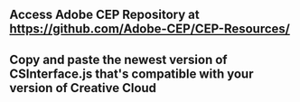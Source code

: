 ## Access Adobe CEP Repository at https://github.com/Adobe-CEP/CEP-Resources/
## Copy and paste the newest version of CSInterface.js that's compatible with your version of Creative Cloud